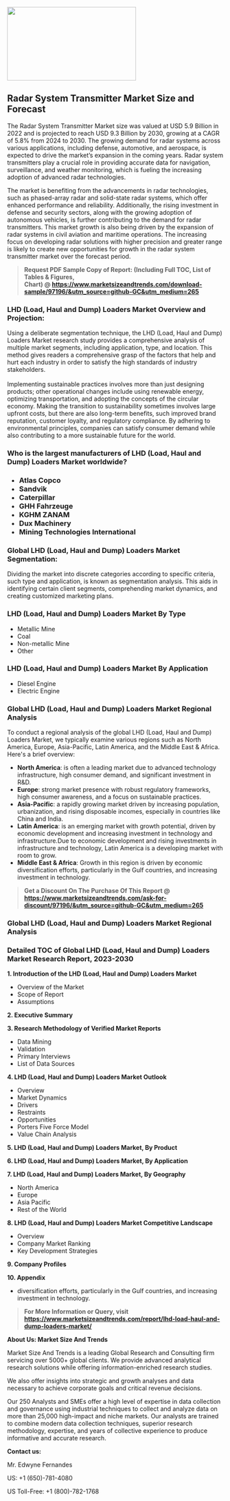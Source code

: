<p><img class="alignnone size-medium wp-image-20088" src="https://ffe5etoiles.com/wp-content/uploads/2024/12/MST1-300x171.png" alt="" width="300" height="171" /></p><h2>Radar System Transmitter Market Size and Forecast</h2><p>The Radar System Transmitter Market size was valued at USD 5.9 Billion in 2022 and is projected to reach USD 9.3 Billion by 2030, growing at a CAGR of 5.8% from 2024 to 2030. The growing demand for radar systems across various applications, including defense, automotive, and aerospace, is expected to drive the market’s expansion in the coming years. Radar system transmitters play a crucial role in providing accurate data for navigation, surveillance, and weather monitoring, which is fueling the increasing adoption of advanced radar technologies.</p><p>The market is benefiting from the advancements in radar technologies, such as phased-array radar and solid-state radar systems, which offer enhanced performance and reliability. Additionally, the rising investment in defense and security sectors, along with the growing adoption of autonomous vehicles, is further contributing to the demand for radar transmitters. This market growth is also being driven by the expansion of radar systems in civil aviation and maritime operations. The increasing focus on developing radar solutions with higher precision and greater range is likely to create new opportunities for growth in the radar system transmitter market over the forecast period.</p></p><blockquote id="" class=""><strong>Request PDF Sample Copy of Report: (Including Full TOC, List of Tables &amp; Figures, Chart)&nbsp;@&nbsp;<strong><a href="https://www.marketsizeandtrends.com/download-sample/97196/&utm_source=github-GC&utm_medium=265" target="_blank">https://www.marketsizeandtrends.com/download-sample/97196/&utm_source=github-GC&utm_medium=265</a></strong></strong></blockquote><h3 id="" class="">LHD (Load, Haul and Dump) Loaders Market&nbsp;Overview and Projection:</h3><p id="" class="">Using a deliberate segmentation technique, the LHD (Load, Haul and Dump) Loaders Market research study provides a comprehensive analysis of multiple market segments, including application, type, and location. This method gives readers a comprehensive grasp of the factors that help and hurt each industry in order to satisfy the high standards of industry stakeholders. <br /> <br />Implementing sustainable practices involves more than just designing products; other operational changes include using renewable energy, optimizing transportation, and adopting the concepts of the circular economy. Making the transition to sustainability sometimes involves large upfront costs, but there are also long-term benefits, such improved brand reputation, customer loyalty, and regulatory compliance. By adhering to environmental principles, companies can satisfy consumer demand while also contributing to a more sustainable future for the world.</p><h3 id="" class="">Who is the largest manufacturers of&nbsp;LHD (Load, Haul and Dump) Loaders Market worldwide?</h3><h3 class=""><p><ul><li>Atlas Copco </li><li> Sandvik </li><li> Caterpillar </li><li> GHH Fahrzeuge </li><li> KGHM ZANAM </li><li> Dux Machinery </li><li> Mining Technologies International</li></ul></p></h3><h3 id="" class="">Global&nbsp;LHD (Load, Haul and Dump) Loaders Market Segmentation:</h3><p id="" class="">Dividing the market into discrete categories according to specific criteria, such type and application, is known as segmentation analysis. This aids in identifying certain client segments, comprehending market dynamics, and creating customized marketing plans.</p><h3 id="" class="">LHD (Load, Haul and Dump) Loaders Market&nbsp;By Type</h3><p><p><ul><li>Metallic Mine </li><li> Coal </li><li> Non-metallic Mine </li><li> Other</p></li></ul></p></p><h3 id="" class="">LHD (Load, Haul and Dump) Loaders Market&nbsp;By Application</h3><p class=""><p><ul><li>Diesel Engine </li><li> Electric Engine</li></ul></p></p><h3 id="" class="">Global LHD (Load, Haul and Dump) Loaders Market Regional Analysis</h3><p id="" class="">To conduct a regional analysis of the global LHD (Load, Haul and Dump) Loaders Market, we typically examine various regions such as North America, Europe, Asia-Pacific, Latin America, and the Middle East &amp; Africa. Here's a brief overview:</p><ul><li><strong>North America</strong>: is often a leading market due to advanced technology infrastructure, high consumer demand, and significant investment in R&amp;D.</li><li><strong>Europe</strong>: strong market presence with robust regulatory frameworks, high consumer awareness, and a focus on sustainable practices.</li><li><strong>Asia-Pacific</strong>: a rapidly growing market driven by increasing population, urbanization, and rising disposable incomes, especially in countries like China and India.</li><li><strong>Latin America</strong>: is an emerging market with growth potential, driven by economic development and increasing investment in technology and infrastructure.Due to economic development and rising investments in infrastructure and technology, Latin America is a developing market with room to grow.</li><li><strong>Middle East &amp; Africa</strong>: Growth in this region is driven by economic diversification efforts, particularly in the Gulf countries, and increasing investment in technology.</li></ul><blockquote id="" class=""><strong>Get a Discount On The Purchase Of This Report @ <strong><a href="https://www.marketsizeandtrends.com/ask-for-discount/97196/&utm_source=github-GC&utm_medium=265" target="_blank">https://www.marketsizeandtrends.com/ask-for-discount/97196/&utm_source=github-GC&utm_medium=265</a></strong></strong></blockquote><h3 id="" class="">Global LHD (Load, Haul and Dump) Loaders Market Regional Analysis</h3><h3 id="" class="">Detailed TOC of Global LHD (Load, Haul and Dump) Loaders Market Research Report, 2023-2030</h3><p id="" class=""><strong>1. Introduction of the LHD (Load, Haul and Dump) Loaders Market</strong></p><ul><li>Overview of the Market</li><li>Scope of Report</li><li>Assumptions</li></ul><p id="" class=""><strong>2. Executive Summary</strong></p><p id="" class=""><strong>3. Research Methodology of Verified Market Reports</strong></p><ul><li>Data Mining</li><li>Validation</li><li>Primary Interviews</li><li>List of Data Sources</li></ul><p id="" class=""><strong>4. LHD (Load, Haul and Dump) Loaders Market Outlook</strong></p><ul><li>Overview</li><li>Market Dynamics</li><li>Drivers</li><li>Restraints</li><li>Opportunities</li><li>Porters Five Force Model</li><li>Value Chain Analysis</li></ul><p id="" class=""><strong>5. LHD (Load, Haul and Dump) Loaders Market, By Product</strong></p><p id="" class=""><strong>6. LHD (Load, Haul and Dump) Loaders Market, By Application</strong></p><p id="" class=""><strong>7. LHD (Load, Haul and Dump) Loaders Market, By Geography</strong></p><ul><li>North America</li><li>Europe</li><li>Asia Pacific</li><li>Rest of the World</li></ul><p id="" class=""><strong>8. LHD (Load, Haul and Dump) Loaders Market Competitive Landscape</strong></p><ul><li>Overview</li><li>Company Market Ranking</li><li>Key Development Strategies</li></ul><p id="" class=""><strong>9. Company Profiles</strong></p><p id="" class=""><strong>10. Appendix</strong></p><ul><li>diversification efforts, particularly in the Gulf countries, and increasing investment in technology.</li></ul><blockquote id="" class=""><strong>For More Information or Query, visit <strong><strong><a href="https://www.marketsizeandtrends.com/report/lhd-load-haul-and-dump-loaders-market/" target="_blank">https://www.marketsizeandtrends.com/report/lhd-load-haul-and-dump-loaders-market/</a></strong></strong></strong></blockquote><p id="" class=""><strong>About Us: Market Size And Trends</strong></p><p id="" class="">Market Size And Trends is a leading Global Research and Consulting firm servicing over 5000+ global clients. We provide advanced analytical research solutions while offering information-enriched research studies.</p><p id="" class="">We also offer insights into strategic and growth analyses and data necessary to achieve corporate goals and critical revenue decisions.</p><p id="" class="">Our 250 Analysts and SMEs offer a high level of expertise in data collection and governance using industrial techniques to collect and analyze data on more than 25,000 high-impact and niche markets. Our analysts are trained to combine modern data collection techniques, superior research methodology, expertise, and years of collective experience to produce informative and accurate research.</p><p id="" class=""><strong>Contact us:</strong></p><p id="" class="">Mr. Edwyne Fernandes</p><p id="" class="">US: +1 (650)-781-4080</p><p id="" class="">US Toll-Free: +1 (800)-782-1768</p>
